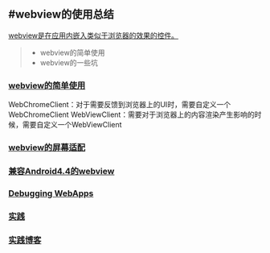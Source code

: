 #webview的使用总结
------
[webview是在应用内嵌入类似于浏览器的效果的控件。](http://developer.android.com/guide/webapps/index.html)

> * webview的简单使用
> * webview的一些坑


### [webview的简单使用](http://developer.android.com/guide/webapps/webview.html)

WebChromeClient：对于需要反馈到浏览器上的UI时，需要自定义一个WebChromeClient
WebViewClient：需要对于浏览器上的内容渲染产生影响的时候，需要自定义一个WebViewClient


### [webview的屏幕适配](http://developer.android.com/guide/webapps/targeting.html)





### [兼容Android4.4的webview](http://developer.android.com/guide/webapps/migrating.html)


### [Debugging WebApps](http://developer.android.com/guide/webapps/debugging.html)


### [实践](http://developer.android.com/guide/webapps/best-practices.html)



### [实践博客](http://developer.android.com/guide/practices/index.html)


